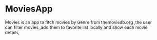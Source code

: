 # MoviesApp
Movies is an app to fitch movies by Genre from themoviedb.org ,the user can filter movies ,add them to favorite list locally and show each movie details,
